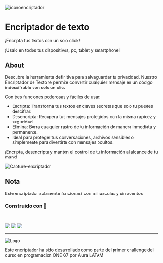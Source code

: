 
![iconoencriptador](https://github.com/user-attachments/assets/3419c157-1748-44f3-9bf3-af8b3cf8ea31) 
<h1> Encriptador de texto </h1>

  ¡Encripta tus textos con un solo click!

  
  ¡Usalo en todos tus dispositivos, pc, tablet y smartphone!


## About
Descubre la herramienta definitiva para salvaguardar tu privacidad. 
Nuestro Encriptador de Texto te permite convertir cualquier mensaje en un código indescifrable con solo un clic. 

Con tres funciones poderosas y fáciles de usar:

* Encripta: Transforma tus textos en claves secretas que solo tú puedes descifrar.
* Desencripta: Recupera tus mensajes protegidos con la misma rapidez y seguridad.
* Elimina: Borra cualquier rastro de tu información de manera inmediata y permanente.
* Ideal para proteger tus conversaciones, archivos sensibles o simplemente para divertirte con mensajes ocultos. 

¡Encripta, desencripta y mantén el control de tu información al alcance de tu mano!


![Capture-encriptador](https://github.com/user-attachments/assets/392302a7-f58e-4d64-b4f7-928bb694e3c7)

## Nota
Este encriptador solamente funcionará con minusculas y sin acentos

### Construido con 🔧
<br>

<img src="https://img.shields.io/badge/HTML5-E34F26?style=for-the-badge&logo=html5&logoColor=white"></img>  <img src="https://img.shields.io/badge/CSS3-1572B6?style=for-the-badge&logo=css3&logoColor=white"></img>  <img src="https://img.shields.io/badge/JavaScript-323330?style=for-the-badge&logo=javascript&logoColor=F7DF1E"></img>

<hr>

![Logo](https://github.com/user-attachments/assets/9f6a49aa-3406-48c0-ad32-d744941845e1)

Este encriptador ha sido desarrollado como parte del primer challenge del curso en programacion ONE G7 por Alura LATAM 
